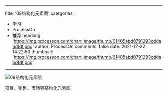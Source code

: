 
---
title: '08结构化元素图'
categories: 
 - 学习
 - ProcessOn
 - 推荐
headimg: 'https://img.processon.com/chart_image/thumb/61405abd0791293cddabdfdf.png'
author: ProcessOn
comments: false
date: 2021-12-22 14:22:50
thumbnail: 'https://img.processon.com/chart_image/thumb/61405abd0791293cddabdfdf.png'
---

<div>   
<img class="thumb" alt="08结构化元素图" src="https://img.processon.com/chart_image/thumb/61405abd0791293cddabdfdf.png" referrerpolicy="no-referrer">
<p>项目、销售、市场等结构化元素图</p>  
</div>
            
